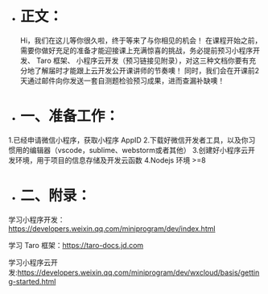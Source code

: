 - # 正文：
     Hi，我们在这儿等你很久啦，终于等来了与你相见的机会！
在课程开始之前，需要你做好充足的准备才能迎接课上充满惊喜的挑战，务必提前预习小程序开发、 Taro 框架、 小程序云开发（预习链接见附录），对这三种文档你要有充分地了解届时才能跟上云开发公开课讲师的节奏噢！
	同时，我们会在开课前2天通过邮件向你发送一套自测题检验预习成果，进而查漏补缺噢！

- # 一、准备工作：
1.已经申请微信小程序，获取小程序 AppID
2.下载好微信开发者工具，以及你习惯用的编辑器（vscode，sublime、webstorm或者其他）
3.创建好小程序云开发环境，用于项目的信息存储及开发云函数
4.Nodejs 环境 >=8

- # 二、附录：

学习小程序开发：<https://developers.weixin.qq.com/miniprogram/dev/index.html>

学习 Taro 框架：<https://taro-docs.jd.com>

学习小程序云开发:<https://developers.weixin.qq.com/miniprogram/dev/wxcloud/basis/getting-started.html>
